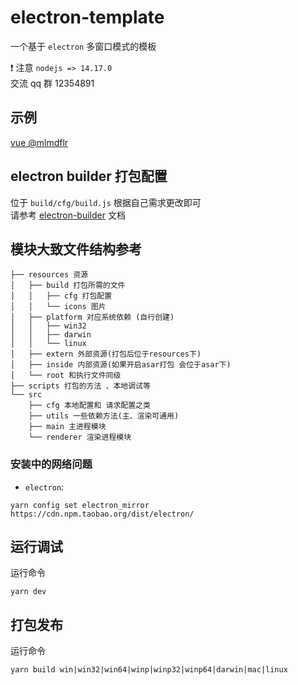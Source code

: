 # electron-template

一个基于 `electron` 多窗口模式的模板

❗ 注意 `nodejs => 14.17.0`  
交流 qq 群 12354891

## 示例

[vue @mlmdflr](https://github.com/mlmdflr/xps-electron-vue-template)

## electron builder 打包配置

位于 `build/cfg/build.js` 根据自己需求更改即可  
请参考 [electron-builder](https://www.electron.build/) 文档

## 模块大致文件结构参考

```
├── resources 资源
│   ├── build 打包所需的文件
│   │   ├── cfg 打包配置
│   │   └── icons 图片
│   ├── platform 对应系统依赖 (自行创建)
│   │   ├── win32
│   │   ├── darwin
│   │   └── linux
│   ├── extern 外部资源(打包后位于resources下)
│   ├── inside 内部资源(如果开启asar打包 会位于asar下)
│   └── root 和执行文件同级
├── scripts 打包的方法 、本地调试等
└── src
    ├── cfg 本地配置和 请求配置之类
    ├── utils 一些依赖方法(主、渲染可通用)
    ├── main 主进程模块
    └── renderer 渲染进程模块
```

### 安装中的网络问题

- `electron`:

```shell
yarn config set electron_mirror https://cdn.npm.taobao.org/dist/electron/
```

## 运行调试

运行命令

```shell
yarn dev
```

## 打包发布

运行命令

```shell
yarn build win|win32|win64|winp|winp32|winp64|darwin|mac|linux
```

